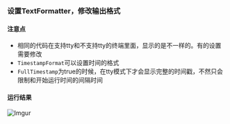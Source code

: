### 设置TextFormatter，修改输出格式

#### 注意点
 - 相同的代码在支持tty和不支持tty的终端里面，显示的是不一样的。有的设置需要修改
 - `TimestampFormat`可以设置时间的格式
 - `FullTimestamp`为true的时候，在tty模式下才会显示完整的时间戳，不然只会限制和开始运行时间的间隔时间

#### 运行结果
![Imgur](https://i.imgur.com/M9eBm96.png)